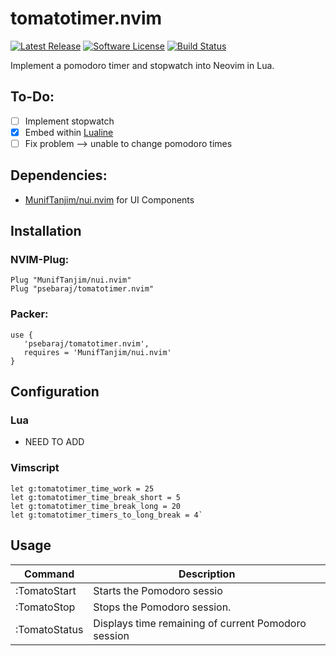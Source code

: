 # tomatotimer.nvim
[![Latest Release](https://img.shields.io/github/release/psebaraj/tomatotimer.nvim.svg?style=for-the-badge)](https://github.com/psebaraj/tomatotimer.nvim/releases)
[![Software License](https://img.shields.io/badge/license-MIT-brightgreen.svg?style=for-the-badge)](/LICENSE)
[![Build Status](https://img.shields.io/github/workflow/status/psebaraj/tomatotimer.nvim/CI?style=for-the-badge)](https://github.com/PSebaRaj/tomatotimer.nvim/actions/workflows/CI.yml)

Implement a pomodoro timer and stopwatch into Neovim in Lua.


## To-Do:
- [ ] Implement stopwatch
- [x] Embed within [Lualine](https://github.com/vim-airline/vim-airline)
- [ ] Fix problem --> unable to change pomodoro times

## Dependencies:
- [MunifTanjim/nui.nvim](https://github.com/MunifTanjim/nui.nvim) for UI Components

## Installation

### NVIM-Plug:
```
Plug "MunifTanjim/nui.nvim"
Plug "psebaraj/tomatotimer.nvim"
```

### Packer:
```
use {
   'psebaraj/tomatotimer.nvim',
   requires = 'MunifTanjim/nui.nvim'
}
```

## Configuration

### Lua
- NEED TO ADD

### Vimscript
```
let g:tomatotimer_time_work = 25
let g:tomatotimer_time_break_short = 5
let g:tomatotimer_time_break_long = 20
let g:tomatotimer_timers_to_long_break = 4`
```
## Usage
| Command		| Description                                           |
|---------------|-------------------------------------------------------|
| :TomatoStart  | Starts the Pomodoro sessio                            |
| :TomatoStop   | Stops the Pomodoro session.                           |
| :TomatoStatus | Displays time remaining of current Pomodoro session   |
